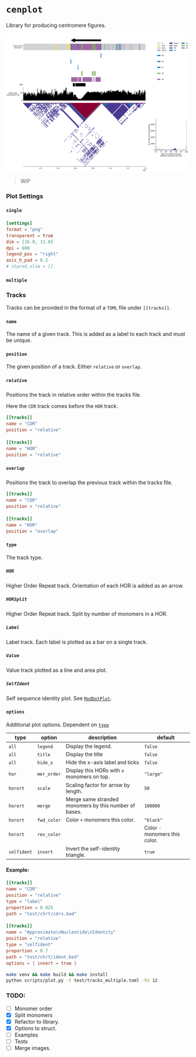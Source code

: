 # `cenplot`
Library for producing centromere figures.

![](docs/example_multiple.png)

> WIP

### Plot Settings

#### `single`
```toml
[settings]
format = "png"
transparent = true
dim = [16.0, 12.0]
dpi = 600
legend_pos = "right"
axis_h_pad = 0.2
# shared_xlim = []
```

#### `multiple`

### Tracks
Tracks can be provided in the format of a `TOML` file under `[[tracks]]`.

#### `name`
The name of a given track. This is added as a label to each track and must be unique.

#### `position`
The given position of a track. Either `relative` or `overlap`.

##### `relative`
Positions the track in relative order within the tracks file.

Here the `CDR` track comes before the `HOR` track.
```toml
[[tracks]]
name = "CDR"
position = "relative"

[[tracks]]
name = "HOR"
position = "relative"
```

##### `overlap`
Positions the track to overlap the previous track within the tracks file.

```toml
[[tracks]]
name = "CDR"
position = "relative"

[[tracks]]
name = "HOR"
position = "overlap"
```

#### `type`
The track type.

##### `HOR`
Higher Order Repeat track. Orientation of each HOR is added as an arrow.

##### `HORSplit`
Higher Order Repeat track. Split by number of monomers in a HOR.

##### `Label`
Label track. Each label is plotted as a bar on a single track.

##### `Value`
Value track plotted as a line and area plot.

##### `SelfIdent`
Self sequence identity plot. See [`ModDotPlot`](https://github.com/marbl/ModDotPlot).


#### `options`
Additional plot options. Dependent on [`type`](#type)

|type|option|description|default|
|-|-|-|-|
|`all`|`legend`|Display the legend.|`false`|
|`all`|`title`|Display the title|`false`|
|`all`|`hide_x`|Hide the x-axis label and ticks|`false`|
|`hor`|`mer_order`|Display this HORs with `x` monomers on top.|`"large"`|
|`horort`|`scale`|Scaling factor for arrow by length.|`50`|
|`horort`|`merge`|Merge same stranded monomers by this number of bases.|`100000`|
|`horort`|`fwd_color`|Color `+` monomers this color.|`"black"`|
|`horort`|`rev_color`||Color `-` monomers this color.|`"black"`|
|`selfident`|`invert`|Invert the self-identity triangle.|`true`|

#### Example:
```toml
[[tracks]]
name = "CDR"
position = "relative"
type = "label"
proportion = 0.025
path = "test/chrY/cdrs.bed"

[[tracks]]
name = "Approximate\nNucleotide\nIdentity"
position = "relative"
type = "selfident"
proportion = 0.7
path = "test/chrY/ident.bed"
options = { invert = true }
```

```bash
make venv && make build && make install
python scripts/plot.py -t test/tracks_multiple.toml -ht 12
```

### TODO:
* [ ] Monomer order
* [x] Split monomers
* [x] Refactor to library.
* [x] Options to struct.
* [ ] Examples
* [ ] Tests
* [ ] Merge images.
